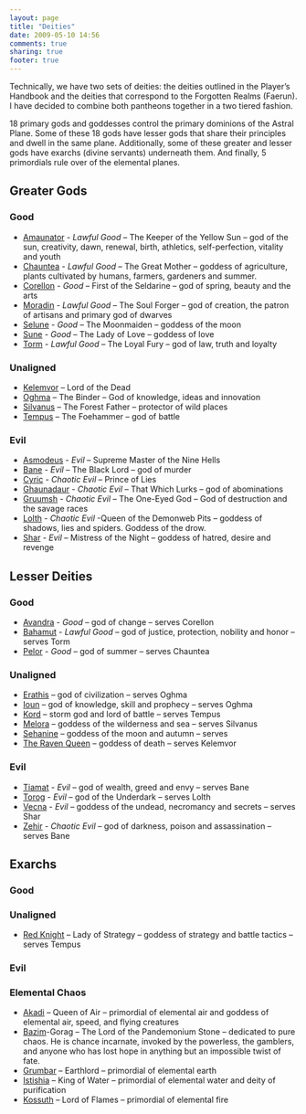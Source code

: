 ```yaml
---
layout: page
title: "Deities"
date: 2009-05-10 14:56
comments: true
sharing: true
footer: true
---
```

Technically, we have two sets of deities: the deities outlined in the Player’s Handbook and the deities that correspond to the Forgotten Realms (Faerun). I have decided to combine both pantheons together in a two tiered fashion.

18 primary gods and goddesses control the primary dominions of the Astral Plane. Some of these 18 gods have lesser gods that share their principles and dwell in the same plane. Additionally, some of these greater and lesser gods have exarchs (divine servants) underneath them. And finally, 5 primordials rule over of the elemental planes.

## Greater Gods
### Good
* [Amaunator](/campaigns/toee/deities/Amaunator.html) - _Lawful Good_ – The Keeper of the Yellow Sun – god of the sun, creativity, dawn, renewal, birth, athletics, self-perfection, vitality and youth
* [Chauntea](/campaigns/toee/deities/Chauntea.html) - _Lawful Good_ – The Great Mother – goddess of agriculture, plants cultivated by humans, farmers, gardeners and summer.
* [Corellon](/campaigns/toee/deities/Corellon.html) - _Good_ – First of the Seldarine – god of spring, beauty and the arts
* [Moradin](/campaigns/toee/deities/Moradin.html) - _Lawful Good_ – The Soul Forger – god of creation, the patron of artisans and primary god of dwarves
* [Selune](/campaigns/toee/deities/Selune.html) - _Good_ – The Moonmaiden – goddess of the moon
* [Sune](/campaigns/toee/deities/Sune.html) - _Good_ – The Lady of Love – goddess of love
* [Torm](/campaigns/toee/deities/Torm.html) - _Lawful Good_ – The Loyal Fury – god of law, truth and loyalty

### Unaligned
* [Kelemvor](/campaigns/toee/deities/Kelemvor.html) – Lord of the Dead
* [Oghma](/campaigns/toee/deities/Oghma.html) – The Binder – God of knowledge, ideas and innovation
* [Silvanus](/campaigns/toee/deities/Silvanus.html) – The Forest Father – protector of wild places
* [Tempus](/campaigns/toee/deities/Tempus.html) – The Foehammer – god of battle

### Evil
* [Asmodeus](/campaigns/toee/deities/Asmodeus.html) - _Evil_ – Supreme Master of the Nine Hells
* [Bane](/campaigns/toee/deities/Bane.html) - _Evil_ – The Black Lord – god of murder
* [Cyric](/campaigns/toee/deities/Cyric.html) - _Chaotic Evil_ – Prince of Lies
* [Ghaunadaur](/campaigns/toee/deities/Ghaunadaur.html) - _Chaotic Evil_ – That Which Lurks – god of abominations
* [Gruumsh](/campaigns/toee/deities/Gruumsh.html) - _Chaotic Evil_ – The One-Eyed God – God of destruction and the savage races
* [Lolth](/campaigns/toee/deities/Lolth.html) - _Chaotic Evil_ -Queen of the Demonweb Pits – goddess of shadows, lies and spiders. Goddess of the drow.
* [Shar](/campaigns/toee/deities/Shar.html) - _Evil_ – Mistress of the Night – goddess of hatred, desire and revenge

## Lesser Deities
### Good
* [Avandra](/campaigns/toee/deities/Avandra.html) - _Good_ – god of change – serves Corellon
* [Bahamut](/campaigns/toee/deities/Bahamut.html) - _Lawful Good_ – god of justice, protection, nobility and honor – serves Torm
* [Pelor](/campaigns/toee/deities/Pelor.html) - _Good_ – god of summer – serves Chauntea

### Unaligned
* [Erathis](/campaigns/toee/deities/Erathis.html) – god of civilization – serves Oghma
* [Ioun](/campaigns/toee/deities/Ioun.html) – god of knowledge, skill and prophecy – serves Oghma
* [Kord](/campaigns/toee/deities/Kord.html) – storm god and lord of battle – serves Tempus
* [Melora](/campaigns/toee/deities/Melora.html) – goddess of the wilderness and sea – serves Silvanus
* [Sehanine](/campaigns/toee/deities/Sehanine.html) – goddess of the moon and autumn – serves
* [The Raven Queen](/campaigns/toee/deities/The-Raven-Queen.html) – goddess of death – serves Kelemvor

### Evil
* [Tiamat](/campaigns/toee/deities/Tiamat.html) - _Evil_ – god of wealth, greed and envy – serves Bane
* [Torog](/campaigns/toee/deities/Torog.html) - _Evil_ – god of the Underdark – serves Lolth
* [Vecna](/campaigns/toee/deities/Vecna.html) - _Evil_ – goddess of the undead, necromancy and secrets – serves Shar
* [Zehir](/campaigns/toee/deities/Zehir.html) - _Chaotic Evil_ – god of darkness, poison and assassination – serves Bane

## Exarchs
### Good

### Unaligned
* [Red Knight](/campaigns/toee/deities/Red-Knight.html) – Lady of Strategy – goddess of strategy and battle tactics – serves Tempus

### Evil

### Elemental Chaos
* [Akadi](/campaigns/toee/deities/Akadi.html) – Queen of Air – primordial of elemental air and goddess of elemental air, speed, and flying creatures
* [Bazim](/campaigns/toee/deities/Bazim.html)-Gorag – The Lord of the Pandemonium Stone – dedicated to pure chaos. He is chance incarnate, invoked by the powerless, the gamblers, and anyone who has lost hope in anything but an impossible twist of fate.
* [Grumbar](/campaigns/toee/deities/Grumbar.html) – Earthlord – primordial of elemental earth
* [Istishia](/campaigns/toee/deities/Istishia.html) – King of Water – primordial of elemental water and deity of purification
* [Kossuth](/campaigns/toee/deities/Kossuth.html) – Lord of Flames – primordial of elemental fire
